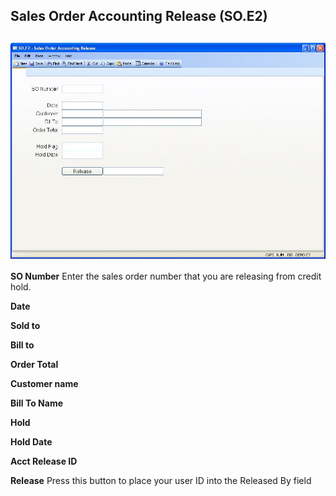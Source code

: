 ##  Sales Order Accounting Release (SO.E2)

<PageHeader />

##

![](./SO-E2-1.jpg)

**SO Number** Enter the sales order number that you are releasing from credit
hold.  
  
**Date**  
  
**Sold to**  
  
**Bill to**  
  
**Order Total**  
  
**Customer name**  
  
**Bill To Name**  
  
**Hold**  
  
**Hold Date**  
  
**Acct Release ID**  
  
**Release** Press this button to place your user ID into the Released By field  
  
  
<badge text= "Version 8.10.57" vertical="middle" />

<PageFooter />